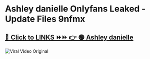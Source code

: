 
 # Ashley danielle Onlyfans Leaked - Update Files 9nfmx

## <h2><a href="https://clipsfans.com/Ashley_danielle&ref=git">🔗 Click to LINKS ⏩⏩ 👉 🟢 Ashley danielle </a></h2>

<a href="https://clipsfans.com/Ashley_danielle&ref=git" rel="nofollow" data-target="animated-image.originalLink"><img src="https://i.ibb.co.com/xMMVF88/686577567.gif" alt="Viral Video Original" style="max-width: 100%; display: inline-block;" data-target="animated-image.originalImage"></a>


